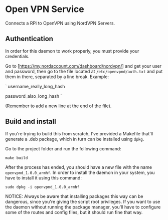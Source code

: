 # Open VPN Service

Connects a RPi to OpenVPN using NordVPN Servers.

## Authentication

In order for this daemon to work properly, you must provide your credentials.

Go to [https://my.nordaccount.com/dashboard/nordvpn/] and get your user and password,
then go to the file located at `/etc/openvpnd/auth.txt` and put them in there, separated
by a line break. Example:

`
username_really_long_hash

password_also_long_hash
`

(Remember to add a new line at the end of the file).

## Build and install

If you're trying to build this from scratch, I've provided a Makefile that'll generate a .deb
package, which in turn can be installed using `dpkg`.

Go to the project folder and run the following command:

`
make build
`

After the process has ended, you should have a new file with the name `openvpnd_1.0.0_armhf`.
In order to install the daemon in your system, you have to install it using this command:

`
sudo dpkg -i openvpnd_1.0.0_armhf
`

NOTICE: Always be aware that installing packages this way can be dangerous, since you're giving the script
root privileges. If you want to use the daemon without running the package manager, you'll have to
configure some of the routes and config files, but it should run fine that way.

